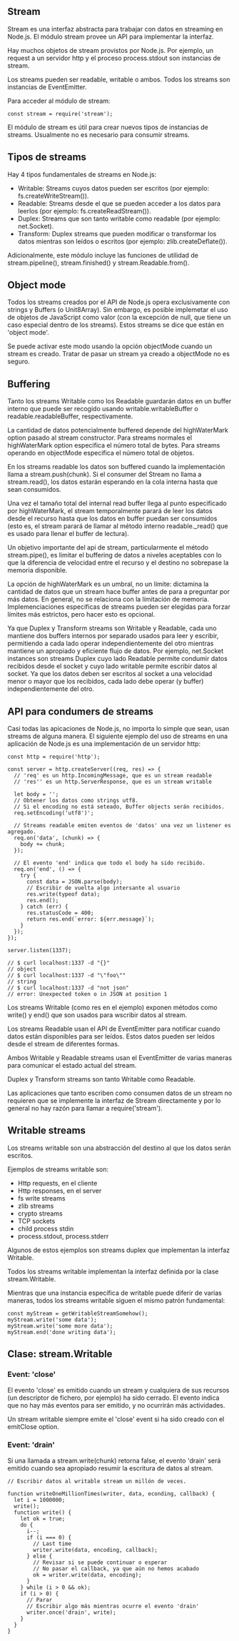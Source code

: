 ## Stream

Stream es una interfaz abstracta para trabajar con datos en streaming en Node.js. El módulo stream provee un API para implementar la interfaz.

Hay muchos objetos de stream provistos por Node.js. Por ejemplo, un request a un servidor http y el proceso process.stdout son instancias de stream.

Los streams pueden ser readable, writable o ambos. Todos los streams son instancias de EventEmitter.

Para acceder al módulo de stream:

```
const stream = require('stream');
```

El módulo de stream es útil para crear nuevos tipos de instancias de streams. Usualmente no es necesario para consumir streams.

## Tipos de streams

Hay 4 tipos fundamentales de streams en Node.js:

- Writable: Streams cuyos datos pueden ser escritos (por ejemplo: fs.createWriteStream()).
- Readable: Streams desde el que se pueden acceder a los datos para leerlos (por ejemplo: fs.createReadStream()).
- Duplex: Streams que son tanto writable como readable (por ejemplo: net.Socket).
- Transform: Duplex streams que pueden modificar o transformar los datos mientras son leídos o escritos (por ejemplo: zlib.createDeflate()).

Adicionalmente, este módulo incluye las funciones de utilidad de stream.pipeline(), stream.finished() y stream.Readable.from().

## Object mode

Todos los streams creados por el API de Node.js opera exclusivamente con strings y Buffers (o Unit8Array). Sin embargo, es posible implemetar el uso de objetos de JavaScript como valor (con la excepción de null, que tiene un caso especial dentro de los streams).
Estos streams se dice que están en 'object mode'.

Se puede activar este modo usando la opción objectMode cuando un stream es creado. Tratar de pasar un stream ya creado a objectMode no es seguro.

## Buffering

Tanto los streams Writable como los Readable guardarán datos en un buffer interno que puede ser recogido usando writable.writableBuffer o readable.readableBuffer, respectivamente.

La cantidad de datos potencialmente buffered depende del highWaterMark option pasado al stream constructor. Para streams normales el highWaterMark option especifica el número total de bytes. Para streams operando en objectMode especifica el número total de objetos.

En los streams readable los datos son buffered cuando la implementación llama a stream.push(chunk). Si el consumer del Stream no llama a stream.read(), los datos estarán esperando en la cola interna hasta que sean consumidos.

Una vez el tamaño total del internal read buffer llega al punto especificado por highWaterMark, el stream temporalmente parará de leer los datos desde el recurso hasta que los datos en buffer puedan ser consumidos (esto es, el stream parará de llamar al método interno readable._read() que es usado para llenar el buffer de lectura).

Un objetivo importante del api de stream, particularmente el método stream.pipe(), es limitar el buffering de datos a niveles aceptables con lo que la diferencia de velocidad entre el recurso y el destino no sobrepase la memoria disponible.

La opción de highWaterMark es un umbral, no un límite: dictamina la cantidad de datos que un stream hace buffer antes de para a preguntar por más datos. En general, no se relaciona con la limitación de memoria. Implemenciaciones específicas de streams pueden ser elegidas para forzar límites más estrictos, pero hacer esto es opcional.

Ya que Duplex y Transform streams son Writable y Readable, cada uno mantiene dos buffers internos por separado usados para leer y escribir, permitiendo a cada lado operar independientemente del otro mientras mantiene un apropiado y eficiente flujo de datos. Por ejemplo, net.Socket instances son streams Duplex cuyo lado Readable permite condumir datos recibidos desde el socket y cuyo lado writable permite escribir datos al socket. Ya que los datos deben ser escritos al socket a una velocidad menor o mayor que los recibidos, cada lado debe operar (y buffer) independientemente del otro.

## API para condumers de streams

Casi todas las apicaciones de Node.js, no importa lo simple que sean, usan streams de alguna manera. El siguiente ejemplo del uso de streams en una aplicación de Node.js es una implementación de un servidor http:

```
const http = require('http');

const server = http.createServer((req, res) => {
  // 'req' es un http.IncomingMessage, que es un stream readable
  // 'res'' es un http.ServerResponse, que es un stream writable

  let body = '';
  // Obtener los datos como strings utf8.
  // Si el encoding no está seteado, Buffer objects serán recibidos.
  req.setEncoding('utf8')';

  // Streams readable emiten eventos de 'datos' una vez un listener es agregado.
  req.on('data', (chunk) => {
    body += chunk;
  });

  // El evento 'end' indica que todo el body ha sido recibido.
  req.on('end', () => {
    try {
      const data = JSON.parse(body);
      // Escribir de vuelta algo intersante al usuario
      res.write(typeof data);
      res.end();
    } catch (err) {
      res.statusCode = 400;
      return res.end(`error: ${err.message}`);
    }
  });
});

server.listen(1337);

// $ curl localhost:1337 -d "{}"
// object
// $ curl localhost:1337 -d "\"foo\""
// string
// $ curl localhost:1337 -d "not json"
// error: Unexpected token o in JSON at position 1
```

Los streams Writable (como res en el ejemplo) exponen métodos como write() y end() que son usados para wscribir datos al stream.

Los streams Readable usan el API de EventEmitter para notificar cuando datos están disponibles para ser leídos. Estos datos pueden ser leídos desde el stream de diferentes formas.

Ambos Writable y Readable streams usan el EventEmitter de varias maneras para comunicar el estado actual del stream.

Duplex y Transform streams son tanto Writable como Readable.

Las aplicaciones que tanto escriben como consumen datos de un stream no requieren que se implemente la interfaz de Stream directamente y por lo general no hay razón para llamar a require('stream').

## Writable streams

Los streams writable son una abstracción del destino al que los datos serán escritos.

Ejemplos de streams writable son:

- Http requests, en el cliente
- Http responses, en el server
- fs write streams
- zlib streams
- crypto streams
- TCP sockets
- child process stdin
- process.stdout, process.stderr

Algunos de estos ejemplos son streams duplex que implementan la interfaz Writable.

Todos los streams writable implementan la interfaz definida por la clase stream.Writable.

Mientras que una instancia específica de writable puede diferir de varias maneras, todos los streams writable siguen el mismo patrón fundamental:

```
const myStream = getWritableStreamSomehow();
myStream.write('some data');
myStream.write('some more data');
myStream.end('done writing data');
```

## Clase: stream.Writable

### Event: 'close'

El evento 'close' es emitido cuando un stream y cualquiera de sus recursos (un descriptor de fichero, por ejemplo) ha sido cerrado. El evento indica que no hay más eventos para ser emitido, y no ocurrirán más actividades.

Un stream writable siempre emite el 'close' event si ha sido creado con el emitClose option.

### Event: 'drain'

Si una llamada a stream.write(chunk) retorna false, el evento 'drain' será emitido cuando sea apropiado resumir la escritura de datos al stream.

```
// Escribir datos al writable stream un millón de veces.

function writeOneMillionTimes(writer, data, econding, callback) {
  let i = 1000000;
  write();
  function write() {
    let ok = true;
    do {
      i--;
      if (i === 0) {
        // Last time
        writer.write(data, encoding, callback);
      } else {
        // Revisar si se puede continuar o esperar
        // No pasar el callback, ya que aún no hemos acabado
        ok = writer.write(data, encoding);
      }
    } while (i > 0 && ok);
    if (i > 0) {
      // Parar
      // Escribir algo más mientras ocurre el evento 'drain'
      writer.once('drain', write);
    }
  }
}
